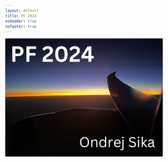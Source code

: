 ```yaml
---
layout: default
title: PF 2024
noheader: true
nofooter: true
---
```


![PF 2024](/static/content/pf2024/pf2024_1200px.jpg)
